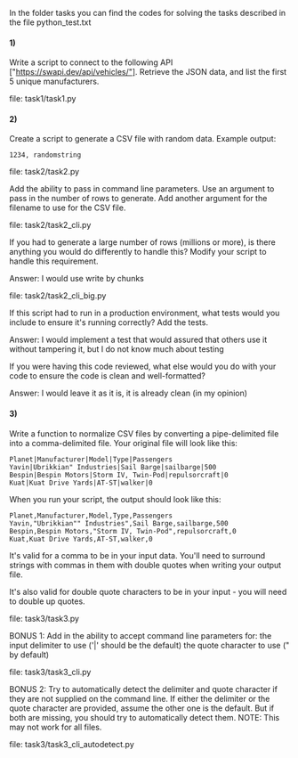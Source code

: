 In the folder tasks you can find the codes for solving the tasks described in the file python_test.txt

#### 1)
Write a script to connect to the following API ["https://swapi.dev/api/vehicles/"].
Retrieve the JSON data, and list the first 5 unique manufacturers.

file: task1/task1.py

#### 2)
Create a script to generate a CSV file with random data.
Example output:
```
1234, randomstring
```
file: task2/task2.py

Add the ability to pass in command line parameters. Use an argument to pass 
in the number of rows to generate. 
Add another argument for the filename to use for the CSV file.

file: task2/task2_cli.py

If you had to generate a large number of rows (millions or more), is there 
anything you would do differently to handle this? 
Modify your script to handle this requirement.

Answer: I would use write by chunks

file: task2/task2_cli_big.py


If this script had to run in a production environment, what tests would you 
include to ensure it's running correctly? Add the tests.

Answer: I would implement a test that would assured that others use it without tampering it, but I do not know much about testing


If you were having this code reviewed, what else would you do with your code 
to ensure the code is clean and well-formatted?

Answer: I would leave it as it is, it is already clean (in my opinion)

#### 3)
Write a function to normalize CSV files by converting a pipe-delimited file 
into a comma-delimited file.
Your original file will look like this:

    Planet|Manufacturer|Model|Type|Passengers
    Yavin|Ubrikkian" Industries|Sail Barge|sailbarge|500
    Bespin|Bespin Motors|Storm IV, Twin-Pod|repulsorcraft|0
    Kuat|Kuat Drive Yards|AT-ST|walker|0

When you run your script, the output should look like this:

    Planet,Manufacturer,Model,Type,Passengers
    Yavin,"Ubrikkian"" Industries",Sail Barge,sailbarge,500
    Bespin,Bespin Motors,"Storm IV, Twin-Pod",repulsorcraft,0
    Kuat,Kuat Drive Yards,AT-ST,walker,0

It's valid for a comma to be in your input data. You'll need to surround 
strings with commas in them with double quotes when writing your output file.

It's also valid for double quote characters to be in your input - you will 
need to double up quotes.

file: task3/task3.py

BONUS 1:
    Add in the ability to accept command line parameters for:
        the input delimiter to use ('|' should be the default)
        the quote character to use (" by default)

file: task3/task3_cli.py

BONUS 2:
    Try to automatically detect the delimiter and quote character if they are 
    not supplied on the command line.
    If either the delimiter or the quote character are provided, assume the 
    other one is the default. But if both are missing, you should try to 
    automatically detect them.
    NOTE: This may not work for all files.

file: task3/task3_cli_autodetect.py

